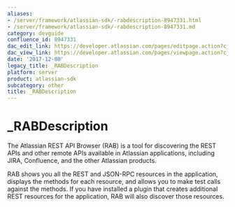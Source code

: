 ```yaml
---
aliases:
- /server/framework/atlassian-sdk/-rabdescription-8947331.html
- /server/framework/atlassian-sdk/-rabdescription-8947331.md
category: devguide
confluence_id: 8947331
dac_edit_link: https://developer.atlassian.com/pages/editpage.action?cjm=wozere&pageId=8947331
dac_view_link: https://developer.atlassian.com/pages/viewpage.action?cjm=wozere&pageId=8947331
date: '2017-12-08'
legacy_title: _RABDescription
platform: server
product: atlassian-sdk
subcategory: other
title: _RABDescription
---
```

# \_RABDescription

The Atlassian REST API Browser (RAB) is a tool for discovering the REST APIs and other remote APIs available in Atlassian applications, including JIRA, Confluence, and the other Atlassian products.

RAB shows you all the REST and JSON-RPC resources in the application, displays the methods for each resource, and allows you to make test calls against the methods. If you have installed a plugin that creates additional REST resources for the application, RAB will also discover those resources.


















